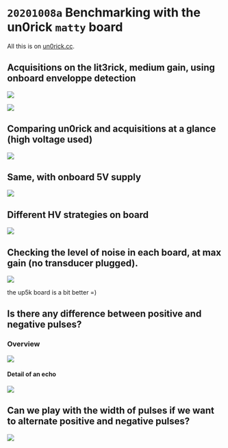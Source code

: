 # `20201008a` Benchmarking with the un0rick `matty` board

All this is on [un0rick.cc](http://un0rick.cc).

## Acquisitions on the lit3rick, medium gain, using onboard enveloppe detection

![](/sample_acqs/lit3rick_i2s/lit3_i2s.jpg)

![](/sample_acqs/lit3rick_i2s/lit3_i2s_detailed.jpg)

## Comparing un0rick and  acquisitions at a glance (high voltage used)

![](/sample_acqs/compare_maxgain_b_90V.jpg)

## Same, with onboard 5V supply

![](/sample_acqs/compare_maxgain.jpg)

## Different HV strategies on board

![](/sample_acqs/pulse_seq.jpg)

## Checking the level of noise in each board, at max gain (no transducer plugged).

![](/sample_acqs/compare_noise.jpg)

the up5k board is a bit better =)

## Is there any difference between positive and negative pulses?

### Overview

![](/sample_acqs/lit3rick_pos_neg.jpg)

#### Detail of an echo

![](/sample_acqs/lit3rick_pos_neg_detail.jpg)

## Can we play with the width of pulses if we want to alternate positive and negative pulses?

![](/sample_acqs/pulse_width.gif)
